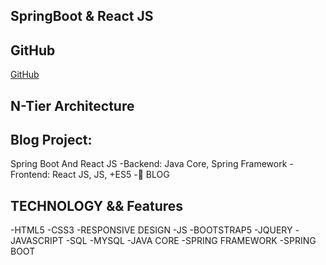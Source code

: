 ## SpringBoot & React JS

## GitHub
[GitHub](https://github.com/arzumozcan123)

## N-Tier Architecture

## Blog Project:
Spring Boot And React JS
-Backend: Java Core, Spring Framework
-Frontend: React JS, JS, +ES5
-🎁 BLOG

## TECHNOLOGY && Features
-HTML5
-CSS3
-RESPONSIVE DESIGN
-JS
-BOOTSTRAP5
-JQUERY
-JAVASCRIPT
-SQL
-MYSQL
-JAVA CORE
-SPRING FRAMEWORK
-SPRING BOOT


